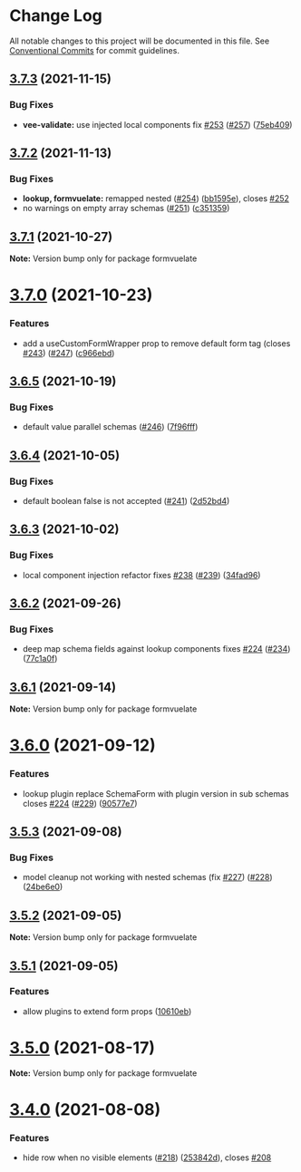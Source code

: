 # Change Log

All notable changes to this project will be documented in this file.
See [Conventional Commits](https://conventionalcommits.org) for commit guidelines.

## [3.7.3](https://github.com/formvuelate/formvuelate/compare/v3.7.2...v3.7.3) (2021-11-15)


### Bug Fixes

* **vee-validate:** use injected local components fix [#253](https://github.com/formvuelate/formvuelate/issues/253) ([#257](https://github.com/formvuelate/formvuelate/issues/257)) ([75eb409](https://github.com/formvuelate/formvuelate/commit/75eb4091cfffc611f5cd5eaed70334939571e66f))





## [3.7.2](https://github.com/formvuelate/formvuelate/compare/v3.7.1...v3.7.2) (2021-11-13)


### Bug Fixes

* **lookup, formvuelate:** remapped nested ([#254](https://github.com/formvuelate/formvuelate/issues/254)) ([bb1595e](https://github.com/formvuelate/formvuelate/commit/bb1595e1e6d5bc18bd1c10cdff13daae6da14d5e)), closes [#252](https://github.com/formvuelate/formvuelate/issues/252)
* no warnings on empty array schemas ([#251](https://github.com/formvuelate/formvuelate/issues/251)) ([c351359](https://github.com/formvuelate/formvuelate/commit/c351359a47f2681c9cff202a83d84e0e410d7f67))





## [3.7.1](https://github.com/formvuelate/formvuelate/compare/v3.7.0...v3.7.1) (2021-10-27)

**Note:** Version bump only for package formvuelate





# [3.7.0](https://github.com/formvuelate/formvuelate/compare/v3.6.5...v3.7.0) (2021-10-23)


### Features

* add a useCustomFormWrapper prop to remove default form tag (closes [#243](https://github.com/formvuelate/formvuelate/issues/243)) ([#247](https://github.com/formvuelate/formvuelate/issues/247)) ([c966ebd](https://github.com/formvuelate/formvuelate/commit/c966ebd9c6050e88eb224e003faa66e24f4fe218))





## [3.6.5](https://github.com/formvuelate/formvuelate/compare/v3.6.4...v3.6.5) (2021-10-19)


### Bug Fixes

* default value parallel schemas ([#246](https://github.com/formvuelate/formvuelate/issues/246)) ([7f96fff](https://github.com/formvuelate/formvuelate/commit/7f96fff4bceb557047ed64f086f6e0499676ac4c))





## [3.6.4](https://github.com/formvuelate/formvuelate/compare/v3.6.3...v3.6.4) (2021-10-05)


### Bug Fixes

* default boolean false is not accepted ([#241](https://github.com/formvuelate/formvuelate/issues/241)) ([2d52bd4](https://github.com/formvuelate/formvuelate/commit/2d52bd4f3fb3810f8e4f05f460c0591afc1490a7))





## [3.6.3](https://github.com/formvuelate/formvuelate/compare/v3.6.2...v3.6.3) (2021-10-02)


### Bug Fixes

* local component injection refactor fixes [#238](https://github.com/formvuelate/formvuelate/issues/238) ([#239](https://github.com/formvuelate/formvuelate/issues/239)) ([34fad96](https://github.com/formvuelate/formvuelate/commit/34fad96569a99e109680828934ce8d51624dd6ec))





## [3.6.2](https://github.com/formvuelate/formvuelate/compare/v3.6.1...v3.6.2) (2021-09-26)


### Bug Fixes

* deep map schema fields against lookup components fixes [#224](https://github.com/formvuelate/formvuelate/issues/224) ([#234](https://github.com/formvuelate/formvuelate/issues/234)) ([77c1a0f](https://github.com/formvuelate/formvuelate/commit/77c1a0f0e86b2b0ce48886cef4ce5f920dd34ba2))





## [3.6.1](https://github.com/formvuelate/formvuelate/compare/v3.6.0...v3.6.1) (2021-09-14)

**Note:** Version bump only for package formvuelate





# [3.6.0](https://github.com/formvuelate/formvuelate/compare/v3.5.3...v3.6.0) (2021-09-12)


### Features

* lookup plugin replace SchemaForm with plugin version in sub schemas closes [#224](https://github.com/formvuelate/formvuelate/issues/224) ([#229](https://github.com/formvuelate/formvuelate/issues/229)) ([90577e7](https://github.com/formvuelate/formvuelate/commit/90577e7662f211d69cc6c3126142f154c3d9be12))





## [3.5.3](https://github.com/formvuelate/formvuelate/compare/v3.5.2...v3.5.3) (2021-09-08)


### Bug Fixes

* model cleanup not working with nested schemas (fix [#227](https://github.com/formvuelate/formvuelate/issues/227)) ([#228](https://github.com/formvuelate/formvuelate/issues/228)) ([24be6e0](https://github.com/formvuelate/formvuelate/commit/24be6e0bd09b3a946f02f4e69a5cb3679342832d))





## [3.5.2](https://github.com/formvuelate/formvuelate/compare/v3.5.1...v3.5.2) (2021-09-05)

**Note:** Version bump only for package formvuelate





## [3.5.1](https://github.com/formvuelate/formvuelate/compare/v3.5.0...v3.5.1) (2021-09-05)


### Features

* allow plugins to extend form props ([10610eb](https://github.com/formvuelate/formvuelate/commit/10610ebcfc2806df2e310c048ea503424a343985))





# [3.5.0](https://github.com/formvuelate/formvuelate/compare/v3.4.0...v3.5.0) (2021-08-17)

**Note:** Version bump only for package formvuelate





# [3.4.0](https://github.com/formvuelate/formvuelate/compare/v3.3.2...v3.4.0) (2021-08-08)


### Features

* hide row when no visible elements ([#218](https://github.com/formvuelate/formvuelate/issues/218)) ([253842d](https://github.com/formvuelate/formvuelate/commit/253842d70ab236d7bff59cc4b8c9c70847825afd)), closes [#208](https://github.com/formvuelate/formvuelate/issues/208)
